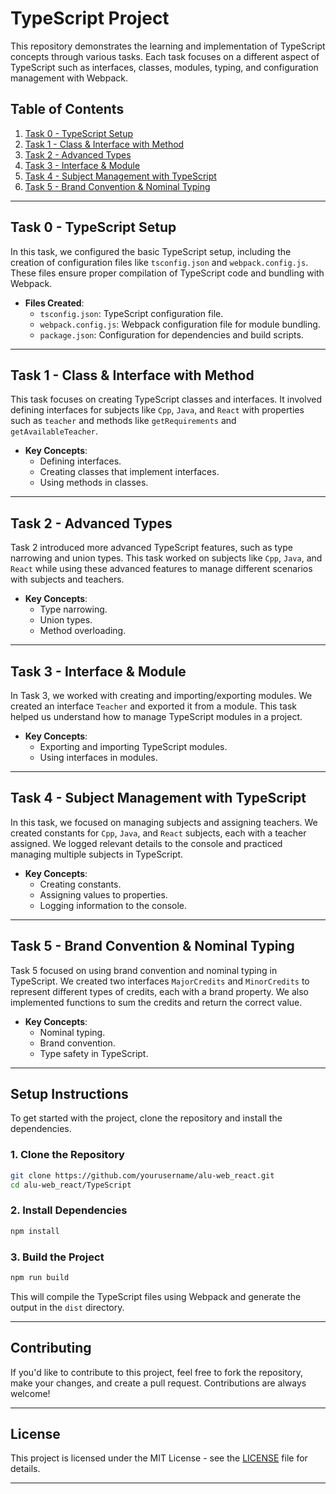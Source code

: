 # TypeScript Project

This repository demonstrates the learning and implementation of TypeScript concepts through various tasks. Each task focuses on a different aspect of TypeScript such as interfaces, classes, modules, typing, and configuration management with Webpack.

## Table of Contents

1. [Task 0 - TypeScript Setup](#task-0-typescript-setup)
2. [Task 1 - Class & Interface with Method](#task-1-class-interface-with-method)
3. [Task 2 - Advanced Types](#task-2-advanced-types)
4. [Task 3 - Interface & Module](#task-3-interface-module)
5. [Task 4 - Subject Management with TypeScript](#task-4-subject-management-with-typescript)
6. [Task 5 - Brand Convention & Nominal Typing](#task-5-brand-convention-nominal-typing)

---

## Task 0 - TypeScript Setup

In this task, we configured the basic TypeScript setup, including the creation of configuration files like `tsconfig.json` and `webpack.config.js`. These files ensure proper compilation of TypeScript code and bundling with Webpack.

- **Files Created**:
  - `tsconfig.json`: TypeScript configuration file.
  - `webpack.config.js`: Webpack configuration file for module bundling.
  - `package.json`: Configuration for dependencies and build scripts.

---

## Task 1 - Class & Interface with Method

This task focuses on creating TypeScript classes and interfaces. It involved defining interfaces for subjects like `Cpp`, `Java`, and `React` with properties such as `teacher` and methods like `getRequirements` and `getAvailableTeacher`.

- **Key Concepts**: 
  - Defining interfaces.
  - Creating classes that implement interfaces.
  - Using methods in classes.

---

## Task 2 - Advanced Types

Task 2 introduced more advanced TypeScript features, such as type narrowing and union types. This task worked on subjects like `Cpp`, `Java`, and `React` while using these advanced features to manage different scenarios with subjects and teachers.

- **Key Concepts**:
  - Type narrowing.
  - Union types.
  - Method overloading.

---

## Task 3 - Interface & Module

In Task 3, we worked with creating and importing/exporting modules. We created an interface `Teacher` and exported it from a module. This task helped us understand how to manage TypeScript modules in a project.

- **Key Concepts**:
  - Exporting and importing TypeScript modules.
  - Using interfaces in modules.

---

## Task 4 - Subject Management with TypeScript

In this task, we focused on managing subjects and assigning teachers. We created constants for `Cpp`, `Java`, and `React` subjects, each with a teacher assigned. We logged relevant details to the console and practiced managing multiple subjects in TypeScript.

- **Key Concepts**:
  - Creating constants.
  - Assigning values to properties.
  - Logging information to the console.

---

## Task 5 - Brand Convention & Nominal Typing

Task 5 focused on using brand convention and nominal typing in TypeScript. We created two interfaces `MajorCredits` and `MinorCredits` to represent different types of credits, each with a brand property. We also implemented functions to sum the credits and return the correct value.

- **Key Concepts**:
  - Nominal typing.
  - Brand convention.
  - Type safety in TypeScript.

---

## Setup Instructions

To get started with the project, clone the repository and install the dependencies.

### 1. Clone the Repository

```bash
git clone https://github.com/yourusername/alu-web_react.git
cd alu-web_react/TypeScript
```

### 2. Install Dependencies

```bash
npm install
```

### 3. Build the Project

```bash
npm run build
```

This will compile the TypeScript files using Webpack and generate the output in the `dist` directory.

---

## Contributing

If you'd like to contribute to this project, feel free to fork the repository, make your changes, and create a pull request. Contributions are always welcome!

---

## License

This project is licensed under the MIT License - see the [LICENSE](LICENSE) file for details.

---
